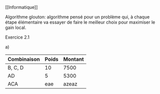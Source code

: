 [[Informatique]]

Algorithme glouton: algorithme pensé pour un problème qui, à chaque étape élémentaire va essayer de faire le meilleur choix pour maximiser le gain local.

Exercice 2.1

a)

| Combinaison | Poids | Montant |
| ----------- | ----- | ------- |
| B, C, D     | 10    | 7500    |
| AD          | 5     | 5300    |
| ACA         | eae      | azeaz        |


